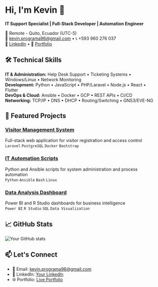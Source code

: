 # Hi, I'm Kevin 👋

**IT Support Specialist | Full-Stack Developer | Automation Engineer**  

📍 Remote - Quito, Ecuador (UTC-5)  
📧 kevin.programa96@gmail.com • 📞 +593 960 276 037  
🔗 [LinkedIn](https://linkedin.com/in/tu-perfil) • 🔗 [Portfolio](https://kevin996-ui.github.io)

## 🛠️ Technical Skills  
**IT & Administration:** Help Desk Support • Ticketing Systems • Windows/Linux • Network Monitoring  
**Development:** Python • JavaScript • PHP/Laravel • Node.js • React • Flutter  
**DevOps & Cloud:** Ansible • Docker • GCP • REST APIs • CI/CD  
**Networking:** TCP/IP • DNS • DHCP • Routing/Switching • GNS3/EVE-NG

## 🚀 Featured Projects  

### [Visitor Management System](https://github.com/Kevin996-ui/visitor-management)  
Full-stack web application for visitor registration and access control  
`Laravel` `PostgreSQL` `Docker` `Bootstrap`

### [IT Automation Scripts](https://github.com/Kevin996-ui/automation-scripts)  
Python and Ansible scripts for system administration and process automation  
`Python` `Ansible` `Bash` `Linux`

### [Data Analysis Dashboard](https://github.com/Kevin996-ui/data-dashboards)  
Power BI and R Studio dashboards for business intelligence  
`Power BI` `R Studio` `SQL` `Data Visualization`

## 📈 GitHub Stats  
![Your GitHub stats](https://github-readme-stats.vercel.app/api?username=Kevin996-ui&show_icons=true&theme=radical)

## 📫 Let's Connect  
- 📧 Email: kevin.programa96@gmail.com  
- 💼 LinkedIn: [Your LinkedIn](https://linkedin.com/in/tu-perfil)  
- 🌐 Portfolio: [Live Portfolio](https://kevin996-ui.github.io)
